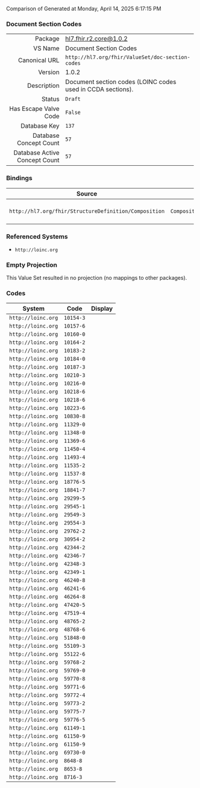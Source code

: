 Comparison of 
Generated at Monday, April 14, 2025 6:17:15 PM

### Document Section Codes

|      |     |
| ---: | --- |
| Package | hl7.fhir.r2.core@1.0.2 |
| VS Name | Document Section Codes |
| Canonical URL | `http://hl7.org/fhir/ValueSet/doc-section-codes` |
| Version | 1.0.2 |
| Description | Document section codes (LOINC codes used in CCDA sections). |
| Status | `Draft` |
| Has Escape Valve Code | `False` |
| Database Key | `137` |
| Database Concept Count | `57` |
| Database Active Concept Count | `57` |
### Bindings

| Source | Element | Binding | Strength | Element Short |
| ------ | ------- | ------- | -------- | ------------- |
| `http://hl7.org/fhir/StructureDefinition/Composition` | `Composition.section.code` | `http://hl7.org/fhir/ValueSet/doc-section-codes` | `Example` | Classification of section (recommended) |

### Referenced Systems

* `http://loinc.org`
### Empty Projection

This Value Set resulted in no projection (no mappings to other packages).

### Codes

| System | Code | Display |
| ------ | ---- | ------- |
| `http://loinc.org` | `10154-3` |  |
| `http://loinc.org` | `10157-6` |  |
| `http://loinc.org` | `10160-0` |  |
| `http://loinc.org` | `10164-2` |  |
| `http://loinc.org` | `10183-2` |  |
| `http://loinc.org` | `10184-0` |  |
| `http://loinc.org` | `10187-3` |  |
| `http://loinc.org` | `10210-3` |  |
| `http://loinc.org` | `10216-0` |  |
| `http://loinc.org` | `10218-6` |  |
| `http://loinc.org` | `10218-6` |  |
| `http://loinc.org` | `10223-6` |  |
| `http://loinc.org` | `10830-8` |  |
| `http://loinc.org` | `11329-0` |  |
| `http://loinc.org` | `11348-0` |  |
| `http://loinc.org` | `11369-6` |  |
| `http://loinc.org` | `11450-4` |  |
| `http://loinc.org` | `11493-4` |  |
| `http://loinc.org` | `11535-2` |  |
| `http://loinc.org` | `11537-8` |  |
| `http://loinc.org` | `18776-5` |  |
| `http://loinc.org` | `18841-7` |  |
| `http://loinc.org` | `29299-5` |  |
| `http://loinc.org` | `29545-1` |  |
| `http://loinc.org` | `29549-3` |  |
| `http://loinc.org` | `29554-3` |  |
| `http://loinc.org` | `29762-2` |  |
| `http://loinc.org` | `30954-2` |  |
| `http://loinc.org` | `42344-2` |  |
| `http://loinc.org` | `42346-7` |  |
| `http://loinc.org` | `42348-3` |  |
| `http://loinc.org` | `42349-1` |  |
| `http://loinc.org` | `46240-8` |  |
| `http://loinc.org` | `46241-6` |  |
| `http://loinc.org` | `46264-8` |  |
| `http://loinc.org` | `47420-5` |  |
| `http://loinc.org` | `47519-4` |  |
| `http://loinc.org` | `48765-2` |  |
| `http://loinc.org` | `48768-6` |  |
| `http://loinc.org` | `51848-0` |  |
| `http://loinc.org` | `55109-3` |  |
| `http://loinc.org` | `55122-6` |  |
| `http://loinc.org` | `59768-2` |  |
| `http://loinc.org` | `59769-0` |  |
| `http://loinc.org` | `59770-8` |  |
| `http://loinc.org` | `59771-6` |  |
| `http://loinc.org` | `59772-4` |  |
| `http://loinc.org` | `59773-2` |  |
| `http://loinc.org` | `59775-7` |  |
| `http://loinc.org` | `59776-5` |  |
| `http://loinc.org` | `61149-1` |  |
| `http://loinc.org` | `61150-9` |  |
| `http://loinc.org` | `61150-9` |  |
| `http://loinc.org` | `69730-0` |  |
| `http://loinc.org` | `8648-8` |  |
| `http://loinc.org` | `8653-8` |  |
| `http://loinc.org` | `8716-3` |  |
